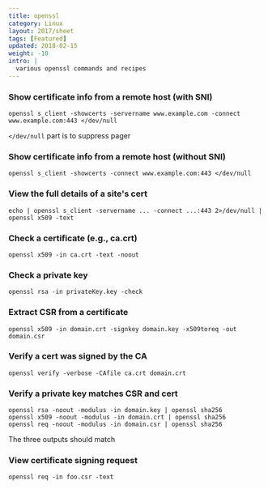 ```yaml
---
title: openssl
category: Linux
layout: 2017/sheet
tags: [Featured]
updated: 2018-02-15
weight: -10
intro: |
  various openssl commands and recipes
---
```


### Show certificate info from a remote host (with SNI)

    openssl s_client -showcerts -servername www.example.com -connect www.example.com:443 </dev/null

`</dev/null` part is to suppress pager

### Show certificate info from a remote host (without SNI)

    openssl s_client -showcerts -connect www.example.com:443 </dev/null

### View the full details of a site's cert

    echo | openssl s_client -servername ... -connect ...:443 2>/dev/null | openssl x509 -text

### Check a certificate (e.g., ca.crt)

    openssl x509 -in ca.crt -text -noout

### Check a private key

    openssl rsa -in privateKey.key -check

### Extract CSR from a certificate

    openssl x509 -in domain.crt -signkey domain.key -x509toreq -out domain.csr

### Verify a cert was signed by the CA

    openssl verify -verbose -CAfile ca.crt domain.crt

### Verify a private key matches CSR and cert

    openssl rsa -noout -modulus -in domain.key | openssl sha256
    openssl x509 -noout -modulus -in domain.crt | openssl sha256
    openssl req -noout -modulus -in domain.csr | openssl sha256

The three outputs should match

### View certificate signing request

    openssl req -in foo.csr -text
